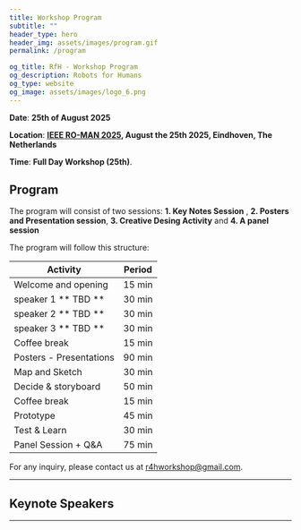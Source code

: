 ```yaml
---
title: Workshop Program
subtitle: ""
header_type: hero
header_img: assets/images/program.gif
permalink: /program

og_title: RfH - Workshop Program
og_description: Robots for Humans
og_type: website
og_image: assets/images/logo_6.png
---
```


**Date**: **25th of August 2025** 

**Location**:  **[IEEE RO-MAN 2025](https://www.ro-man2025.org/), August the 25th 2025, Eindhoven, The Netherlands**

**Time**: **Full Day Workshop (25th)**.

<!--**Attend Online**: [**Zoom link** (TDB)]()-->

## Program

The program will consist of two sessions: **1. Key Notes Session** , **2. Posters and Presentation session**, **3. Creative Desing Activity** and **4. A panel session** 

The program will follow this structure: 

| **Activity**                                            | **Period**             |
|---------------------------------------------------------|------------------------|
| Welcome and opening                                     | 15 min                 |
| speaker 1 ** TBD **                                     | 30 min                 |
| speaker 2 ** TBD **                                     | 30 min                 |
| speaker 3 ** TBD **                                     | 30 min                 |
| Coffee break                                            | 15 min                 |
| Posters - Presentations                                 | 90 min                 |
| Map and Sketch                                          | 30 min                 |
| Decide & storyboard                                     | 50 min                 |
| Coffee break                                            | 15 min                 |
| Prototype                                               | 45 min                 |
| Test & Learn                                            | 30 min                 |
| Panel Session + Q&A                                     | 75 min                 |


For any inquiry, please contact us at [r4hworkshop@gmail.com](mailto:r4hworkshop@gmail.com).

---

## Keynote Speakers

<!-- <section class="light">
    <div class="container py-2">
        <article class="postcard light blue">
            <a class="postcard__img_link" href="#">
                <img class="postcard__img" src="assets/images/keynote_KW.jpeg" alt="Dr. Katie Winkle" />
            </a>
            <div class="postcard__text t-dark">
                <h1 class="postcard__title blue">- Dr. Katie Winkle</h1>
                <div class="postcard__subtitle small">
				- Assistant professor (biträdande universitetslektor) at the Department of Information Technology at Uppsala University in Sweden.
				</div>
                <div class="postcard__bar"></div>
                <div class="postcard__preview-txt"> Abstract TBD</div>
            </div>
        </article>
    </div>
</section> -->

<!-- <section class="light">
    <div class="container py-2">
        <article class="postcard light blue">
            <a class="postcard__img_link" href="#">
                <img class="postcard__img" src="assets/images/keynote_LR.jpg" alt="Dr. Laurel Riek" />
            </a>
            <div class="postcard__text t-dark">
                <h1 class="postcard__title blue">- Dr. Laurel Riek</h1>
                <div class="postcard__subtitle small">
				- David R. Miller Professor of Computer Science and Engineering at UC San Diego, USA
				</div>
                <div class="postcard__bar"></div>
                <div class="postcard__preview-txt"> Abstract TBD</div>
            </div>
        </article>
    </div>
</section> -->

---